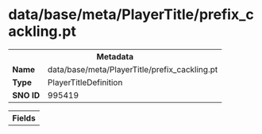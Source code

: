<h1>data/base/meta/PlayerTitle/prefix_cackling.pt</h1><table><tr><th colspan="100%">Metadata</th></tr><tr><td><b>Name</b></td><td>data/base/meta/PlayerTitle/prefix_cackling.pt</td></tr><tr><td><b>Type</b></td><td>PlayerTitleDefinition</td></tr><tr><td><b>SNO ID</b></td><td>995419</td></tr></table>

<table><tr><th colspan="100%">Fields</th></tr></table>

